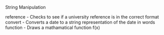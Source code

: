 String Manipulation

reference - Checks to see if a university reference is in the correct format
convert - Converts a date to a string representation of the date in words
function - Draws a mathamatical function f(x)
